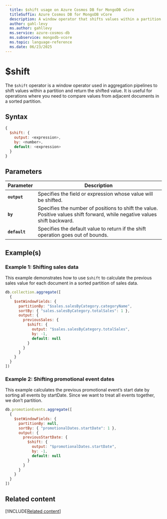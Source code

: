 ```yaml
---
  title: $shift usage on Azure Cosmos DB for MongoDB vCore
  titleSuffix: Azure Cosmos DB for MongoDB vCore
  description: A window operator that shifts values within a partition and returns the shifted value.
  author: gahl-levy
  ms.author: gahllevy
  ms.service: azure-cosmos-db
  ms.subservice: mongodb-vcore
  ms.topic: language-reference
  ms.date: 06/23/2025
---
```


# $shift
The `$shift` operator is a window operator used in aggregation pipelines to shift values within a partition and return the shifted value. It is useful for operations where you need to compare values from adjacent documents in a sorted partition.

## Syntax
```javascript
{
  $shift: {
    output: <expression>,
    by: <number>,
    default: <expression>
  }
}
```

## Parameters  
| Parameter | Description |
| --- | --- |
| **`output`** | Specifies the field or expression whose value will be shifted. |
| **`by`** | Specifies the number of positions to shift the value. Positive values shift forward, while negative values shift backward. |
| **`default`** | Specifies the default value to return if the shift operation goes out of bounds. |

## Example(s)
### Example 1: Shifting sales data
This example demonstrates how to use `$shift` to calculate the previous sales value for each document in a sorted partition of sales data.

```javascript
db.collection.aggregate([
  {
    $setWindowFields: {
      partitionBy: "$sales.salesByCategory.categoryName",
      sortBy: { "sales.salesByCategory.totalSales": 1 },
      output: {
        previousSales: {
          $shift: {
            output: "$sales.salesByCategory.totalSales",
            by: -1,
            default: null
          }
        }
      }
    }
  }
])
```

### Example 2: Shifting promotional event dates
This example calculates the previous promotional event’s start date by sorting all events by startDate. Since we want to treat all events together, we don’t partition.

```javascript
db.promotionEvents.aggregate([
  {
    $setWindowFields: {
      partitionBy: null,
      sortBy: { "promotionalDates.startDate": 1 },
      output: {
        previousStartDate: {
          $shift: {
            output: "$promotionalDates.startDate",
            by: -1,
            default: null
          }
        }
      }
    }
  }
])
```


## Related content

[!INCLUDE[Related content](../includes/related-content.md)]
